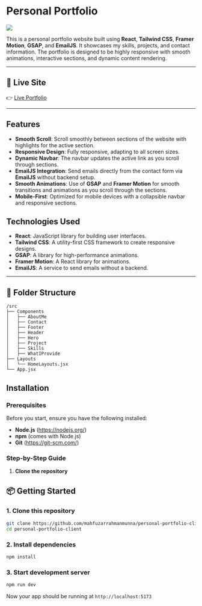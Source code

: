 # Personal Portfolio

<img src='https://i.ibb.co/cSNpymbp/image.png'/>

This is a personal portfolio website built using **React**, **Tailwind CSS**, **Framer Motion**, **GSAP**, and **EmailJS**. It showcases my skills, projects, and contact information. The portfolio is designed to be highly responsive with smooth animations, interactive sections, and dynamic content rendering.

---
## 🚀 Live Site
👉 [Live Portfolio](https://munna-portfolio.netlify.app)

---

## Features

- **Smooth Scroll**: Scroll smoothly between sections of the website with highlights for the active section.
- **Responsive Design**: Fully responsive, adapting to all screen sizes.
- **Dynamic Navbar**: The navbar updates the active link as you scroll through sections.
- **EmailJS Integration**: Send emails directly from the contact form via **EmailJS** without backend setup.
- **Smooth Animations**: Use of **GSAP** and **Framer Motion** for smooth transitions and animations as you scroll through the sections.
- **Mobile-First**: Optimized for mobile devices with a collapsible navbar and responsive sections.

## Technologies Used

- **React**: JavaScript library for building user interfaces.
- **Tailwind CSS**: A utility-first CSS framework to create responsive designs.
- **GSAP**: A library for high-performance animations.
- **Framer Motion**: A React library for animations.
- **EmailJS**: A service to send emails without a backend.

---
## 📁 Folder Structure
```
/src
├── Components
│   ├── AboutMe
│   ├── Contact
│   ├── Footer
│   ├── Header
│   ├── Hero
│   ├── Project
│   ├── Skills
│   ├── WhatIProvide
├── Layouts
│   └── HomeLayouts.jsx
└── App.jsx
```

## Installation

### Prerequisites

Before you start, ensure you have the following installed:

- **Node.js** (https://nodejs.org/)
- **npm** (comes with Node.js)
- **Git** (https://git-scm.com/)

### Step-by-Step Guide

1. **Clone the repository**

## 📦 Getting Started

### 1. Clone this repository
```bash
git clone https://github.com/mahfuzarrahmanmunna/personal-portfolio-client.git
cd personal-portfolio-client
```

### 2. Install dependencies
```bash
npm install
```

### 3. Start development server
```bash
npm run dev
```

Now your app should be running at `http://localhost:5173`